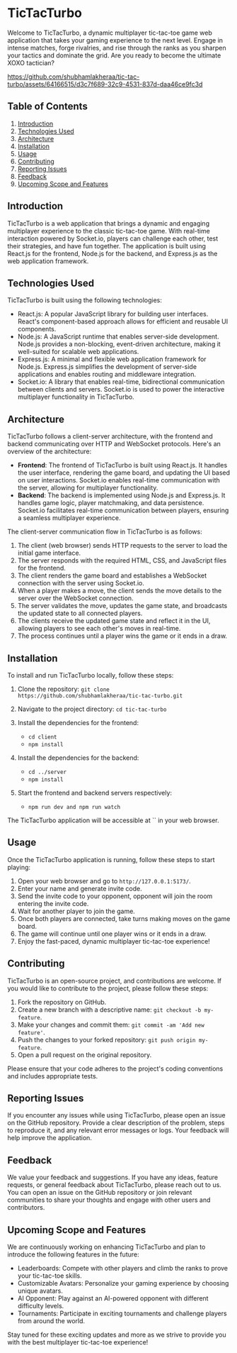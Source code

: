 
# TicTacTurbo

Welcome to TicTacTurbo, a dynamic multiplayer tic-tac-toe game web application that takes your gaming experience to the next level. Engage in intense matches, forge rivalries, and rise through the ranks as you sharpen your tactics and dominate the grid. Are you ready to become the ultimate XOXO tactician?



https://github.com/shubhamlakheraa/tic-tac-turbo/assets/64166515/d3c7f689-32c9-4531-837d-daa46ce9fc3d



## Table of Contents

1. [Introduction](#introduction)
2. [Technologies Used](#technologies-used)
3. [Architecture](#architecture)
4. [Installation](#installation)
5. [Usage](#usage)
6. [Contributing](#contributing)
7. [Reporting Issues](#reporting-issues)
8. [Feedback](#feedback)
9. [Upcoming Scope and Features](#upcoming-scope-and-features)

## Introduction

TicTacTurbo is a web application that brings a dynamic and engaging multiplayer experience to the classic tic-tac-toe game. With real-time interaction powered by Socket.io, players can challenge each other, test their strategies, and have fun together. The application is built using React.js for the frontend, Node.js for the backend, and Express.js as the web application framework.

## Technologies Used

TicTacTurbo is built using the following technologies:

- React.js: A popular JavaScript library for building user interfaces. React's component-based approach allows for efficient and reusable UI components.
- Node.js: A JavaScript runtime that enables server-side development. Node.js provides a non-blocking, event-driven architecture, making it well-suited for scalable web applications.
- Express.js: A minimal and flexible web application framework for Node.js. Express.js simplifies the development of server-side applications and enables routing and middleware integration.
- Socket.io: A library that enables real-time, bidirectional communication between clients and servers. Socket.io is used to power the interactive multiplayer functionality in TicTacTurbo.

## Architecture

TicTacTurbo follows a client-server architecture, with the frontend and backend communicating over HTTP and WebSocket protocols. Here's an overview of the architecture:

- **Frontend**: The frontend of TicTacTurbo is built using React.js. It handles the user interface, rendering the game board, and updating the UI based on user interactions. Socket.io enables real-time communication with the server, allowing for multiplayer functionality.
- **Backend**: The backend is implemented using Node.js and Express.js. It handles game logic, player matchmaking, and data persistence. Socket.io facilitates real-time communication between players, ensuring a seamless multiplayer experience.

The client-server communication flow in TicTacTurbo is as follows:

1. The client (web browser) sends HTTP requests to the server to load the initial game interface.
2. The server responds with the required HTML, CSS, and JavaScript files for the frontend.
3. The client renders the game board and establishes a WebSocket connection with the server using Socket.io.
4. When a player makes a move, the client sends the move details to the server over the WebSocket connection.
5. The server validates the move, updates the game state, and broadcasts the updated state to all connected players.
6. The clients receive the updated game state and reflect it in the UI, allowing players to see each other's moves in real-time.
7. The process continues until a player wins the game or it ends in a draw.

## Installation

To install and run TicTacTurbo locally, follow these steps:

1. Clone the repository: `git clone https://github.com/shubhamlakheraa/tic-tac-turbo.git`
2. Navigate to the project directory: `cd tic-tac-turbo`
3. Install the dependencies for the frontend:
   - `cd client`
   - `npm install`


4. Install the dependencies for the backend:
   - `cd ../server`
   - `npm install`
5. Start the frontend and backend servers respectively:
   - `npm run dev and npm run watch` 

The TicTacTurbo application will be accessible at `` in your web browser.

## Usage

Once the TicTacTurbo application is running, follow these steps to start playing:

1. Open your web browser and go to `http://127.0.0.1:5173/`.
2. Enter your name and generate invite code.
3. Send the invite code to your opponent, opponent will join the room entering the invite code.
4. Wait for another player to join the game.
5. Once both players are connected, take turns making moves on the game board.
6. The game will continue until one player wins or it ends in a draw.
7. Enjoy the fast-paced, dynamic multiplayer tic-tac-toe experience!

## Contributing

TicTacTurbo is an open-source project, and contributions are welcome. If you would like to contribute to the project, please follow these steps:

1. Fork the repository on GitHub.
2. Create a new branch with a descriptive name: `git checkout -b my-feature`.
3. Make your changes and commit them: `git commit -am 'Add new feature'`.
4. Push the changes to your forked repository: `git push origin my-feature`.
5. Open a pull request on the original repository.

Please ensure that your code adheres to the project's coding conventions and includes appropriate tests.

## Reporting Issues

If you encounter any issues while using TicTacTurbo, please open an issue on the GitHub repository. Provide a clear description of the problem, steps to reproduce it, and any relevant error messages or logs. Your feedback will help improve the application.

## Feedback

We value your feedback and suggestions. If you have any ideas, feature requests, or general feedback about TicTacTurbo, please reach out to us. You can open an issue on the GitHub repository or join relevant communities to share your thoughts and engage with other users and contributors.

## Upcoming Scope and Features

We are continuously working on enhancing TicTacTurbo and plan to introduce the following features in the future:

- Leaderboards: Compete with other players and climb the ranks to prove your tic-tac-toe skills.
- Customizable Avatars: Personalize your gaming experience by choosing unique avatars.
- AI Opponent: Play against an AI-powered opponent with different difficulty levels.
- Tournaments: Participate in exciting tournaments and challenge players from around the world.

Stay tuned for these exciting updates and more as we strive to provide you with the best multiplayer tic-tac-toe experience!
